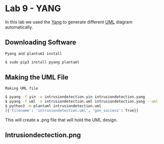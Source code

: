 # Lab 9 - YANG
In this lab we used the [Yang](https://github.com/mbj4668/pyang) to generate different [UML](https://www.geeksforgeeks.org/unified-modeling-language-uml-introduction/) diagram automatically.

## Downloading Software
```Pyang and plantum1 install```
```sh
$ sudo pip3 install pyang plantuml
```

## Making the UML File

```Making UML file```
```sh
$ pyang -f yin -o intrusiondetection.yin intrusiondetection.yang
$ pyang -f uml -o intrusiondetection.uml intrusiondetection.yang --uml-no=stereotypes,annotation,typedef
$ python3 -m plantuml intrusiondetection.uml
[{'filename': 'intrusiondetection.uml', 'gen_success': True}]
```
This will create a .png file that will hold the UML design.

## Intrusiondectection.png
![]()
